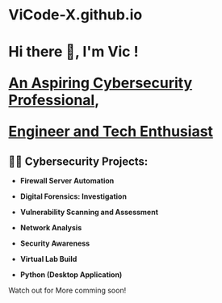 # ViCode-X.github.io

<h1> Hi there 👋, I'm Vic ! <br/>

<a href="https://github.com/ViCode-X"> An Aspiring Cybersecurity Professional</a>, 

<a href="https://www.linkedin.com/in/adebiyivictor1"> Engineer and Tech Enthusiast</a>
 
</h1>

<h2>👨‍💻 Cybersecurity Projects:</h2>

- <b>Firewall Server Automation</b>

- <b>Digital Forensics: Investigation</b>
 
- <b>Vulnerability Scanning and Assessment</b>
  
- <b>Network Analysis</b>
 
- <b>Security Awareness</b>
  
- <b>Virtual Lab Build</b>
 
- <b>Python (Desktop Application)</b>
 




Watch out for More comming soon!
